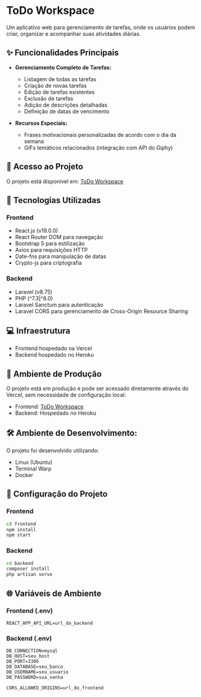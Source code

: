 # ToDo Workspace

Um aplicativo web para gerenciamento de tarefas, onde os usuários podem criar, organizar e acompanhar suas atividades diárias.

## ✨ Funcionalidades Principais

- **Gerenciamento Completo de Tarefas:**
  - Listagem de todas as tarefas
  - Criação de novas tarefas
  - Edição de tarefas existentes
  - Exclusão de tarefas
  - Adição de descrições detalhadas
  - Definição de datas de vencimento

- **Recursos Especiais:**
  - Frases motivacionais personalizadas de acordo com o dia da semana
  - GIFs temáticos relacionados (integração com API do Giphy)

## 🔗 Acesso ao Projeto

O projeto está disponível em: [ToDo Workspace](https://to-do-workspace.vercel.app/login)

## 🚀 Tecnologias Utilizadas

### Frontend
- React.js (v19.0.0)
- React Router DOM para navegação
- Bootstrap 5 para estilização
- Axios para requisições HTTP
- Date-fns para manipulação de datas
- Crypto-js para criptografia

### Backend
- Laravel (v8.75)
- PHP (^7.3|^8.0)
- Laravel Sanctum para autenticação
- Laravel CORS para gerenciamento de Cross-Origin Resource Sharing

## 💻 Infraestrutura
- Frontend hospedado na Vercel
- Backend hospedado no Heroku

## 🌟 Ambiente de Produção

O projeto está em produção e pode ser acessado diretamente através do Vercel, sem necessidade de configuração local:
- Frontend: [ToDo Workspace](https://to-do-workspace.vercel.app/login)
- Backend: Hospedado no Heroku

## 🛠️ Ambiente de Desenvolvimento:

O projeto foi desenvolvido utilizando:
- Linux (Ubuntu)
- Terminal Warp
- Docker

## 🔧 Configuração do Projeto

### Frontend
```bash
cd frontend
npm install
npm start
```

### Backend
```bash
cd backend
composer install
php artisan serve
```

## 🌐 Variáveis de Ambiente

### Frontend (.env)
```
REACT_APP_API_URL=url_do_backend
```

### Backend (.env)
```
DB_CONNECTION=mysql
DB_HOST=seu_host
DB_PORT=3306
DB_DATABASE=seu_banco
DB_USERNAME=seu_usuario
DB_PASSWORD=sua_senha

CORS_ALLOWED_ORIGINS=url_do_frontend
```
